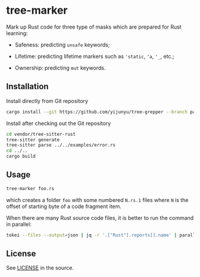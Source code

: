 # tree-marker

Mark up Rust code for three type of masks which are prepared for Rust learning:

- Safeness: predicting `unsafe` keywords;

- Lifetime: predicting lifetime markers such as `'static`, `'a`, `'_`, etc.;

- Ownership: predicting `mut` keywords.

## Installation

Install directly from Git repository

```bash
cargo install --git https://github.com/yijunyu/tree-grepper --branch patcher
```

Install after checking out the Git repository

```bash
cd vendor/tree-sitter-rust
tree-sitter generate
tree-sitter parse ../../examples/error.rs
cd ../..
cargo build
```

## Usage

```bash
tree-marker foo.rs
```
which creates a folder `foo` with some numbered `N.rs.1` files where `N` is the offset of starting byte of a code fragment item.


When there are many Rust source code files, it is better to run the command in parallel:

```bash
tokei --files --output=json | jq -r '.["Rust"].reports[].name' | parallel --bar tree-marker
```

## License

See [LICENSE](./LICENSE) in the source.
